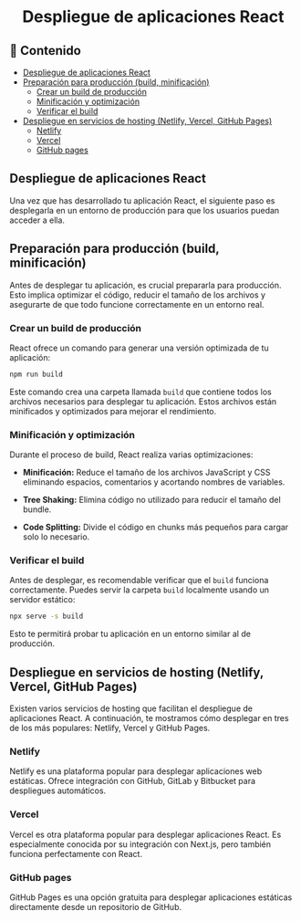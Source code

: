 <h1 align="center">Despliegue de aplicaciones React</h1>

<h2>📑 Contenido</h2>

- [Despliegue de aplicaciones React](#despliegue-de-aplicaciones-react)
- [Preparación para producción (build, minificación)](#preparación-para-producción-build-minificación)
  - [Crear un build de producción](#crear-un-build-de-producción)
  - [Minificación y optimización](#minificación-y-optimización)
  - [Verificar el build](#verificar-el-build)
- [Despliegue en servicios de hosting (Netlify, Vercel, GitHub Pages)](#despliegue-en-servicios-de-hosting-netlify-vercel-github-pages)
  - [Netlify](#netlify)
  - [Vercel](#vercel)
  - [GitHub pages](#github-pages)

## Despliegue de aplicaciones React

Una vez que has desarrollado tu aplicación React, el siguiente paso es desplegarla en un entorno de producción para que los usuarios puedan acceder a ella.

## Preparación para producción (build, minificación)

Antes de desplegar tu aplicación, es crucial prepararla para producción. Esto implica optimizar el código, reducir el tamaño de los archivos y asegurarte de que todo funcione correctamente en un entorno real.

### Crear un build de producción

React ofrece un comando para generar una versión optimizada de tu aplicación:

```bash
npm run build
```

Este comando crea una carpeta llamada `build` que contiene todos los archivos necesarios para desplegar tu aplicación. Estos archivos están minificados y optimizados para mejorar el rendimiento.

### Minificación y optimización

Durante el proceso de build, React realiza varias optimizaciones:

- **Minificación:** Reduce el tamaño de los archivos JavaScript y CSS eliminando espacios, comentarios y acortando nombres de variables.

- **Tree Shaking:** Elimina código no utilizado para reducir el tamaño del bundle.

- **Code Splitting:** Divide el código en chunks más pequeños para cargar solo lo necesario.

### Verificar el build

Antes de desplegar, es recomendable verificar que el `build` funciona correctamente. Puedes servir la carpeta `build` localmente usando un servidor estático:

```bash
npx serve -s build
```

Esto te permitirá probar tu aplicación en un entorno similar al de producción.

## Despliegue en servicios de hosting (Netlify, Vercel, GitHub Pages)

Existen varios servicios de hosting que facilitan el despliegue de aplicaciones React. A continuación, te mostramos cómo desplegar en tres de los más populares: Netlify, Vercel y GitHub Pages.

### Netlify

Netlify es una plataforma popular para desplegar aplicaciones web estáticas. Ofrece integración con GitHub, GitLab y Bitbucket para despliegues automáticos.

### Vercel

Vercel es otra plataforma popular para desplegar aplicaciones React. Es especialmente conocida por su integración con Next.js, pero también funciona perfectamente con React.

### GitHub pages

GitHub Pages es una opción gratuita para desplegar aplicaciones estáticas directamente desde un repositorio de GitHub.
